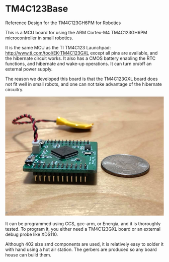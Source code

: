 # TM4C123Base

Reference Design for the TM4C123GH6PM for Robotics

This is a MCU board for using the ARM Cortex-M4 TM4C123GH6PM microcontroller in small robotics.

It is the same MCU as the TI TM4C123 Launchpad: http://www.ti.com/tool/EK-TM4C123GXL except all pins are available, and the hibernate circuit works. It also has a CMOS battery enabling the RTC functions, and hibernate and wake-up operations. It can turn on/off an external power supply.

The reason we developed this board is that the TM4C123GXL board does not fit well in small robots, and one can not take advantage of the hibernate circuitry.

![alt text](https://raw.githubusercontent.com/altineller/TM4C123Base/master/images/T100.jpg)

It can be programmed using CCS, gcc-arm, or Energia, and it is thoroughly tested. To program it, you either need a TM4C123GXL board or an external debug probe like XDS110.

Although 402 size smd components are used, it is relatively easy to solder it with hand using a hot air station. The gerbers are produced so any board house can build them.
